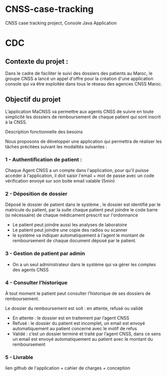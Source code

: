# CNSS-case-tracking
CNSS case tracking project, Console Java Application


# CDC

## Contexte du projet :

Dans le cadre de faciliter le suivi des dossiers des patients au Maroc, le groupe CNSS a lancé un appel d'offre pour la création d'une application console qui va être exploitée dans tous le réseau des agences CNSS Maroc.

## Objectif du projet

L’application MaCNSS va permettre aux agents CNSS de suivre en toute simplicité les dossiers de remboursement de chaque patient qui sont inscrit à la CNSS.

Description fonctionnelle des besoins

Nous proposons de développer une application qui permettra de réaliser les tâches précitées suivant les modalités suivantes :

### 1 - Authentification de patient :

Chaque Agent CNSS a un compte dans l'application, pour qu'il puisse accéder à l'application, il doit saisir l'email + mot de passe avec un code vérification envoyé sur son boite email valable (5min)

### 2 - **Déposition de dossier**

Déposé le dossier de patient dans le système , le dossier est identifié par le matricule du patient, par la suite chaque patient peut joindre le code barre (si nécessaire) de chaque médicament prescrit sur l'ordonnance

- Le patient peut joindre aussi les analyses de laboratoire
- Le patient peut joindre une copie des radios ou scanner
- le système va indiquer automatiquement à l'agent le montant de remboursement de chaque document déposé par le patient.

### 3 - **Gestion de patient par admin**

- On a un seul administrateur dans le système qui va gérer les comptes des agents CNSS

### 4 - Consulter l’historique

À tout moment le patient peut consulter l’historique de ses dossiers de remboursement.

Le dossier du remboursement est soit : en attente, refusé ou validé

- En attente : le dossier est en traitement par l’agent CNSS
- Refusé : le dossier du patient est incomplet, un email est envoyé automatiquement au patient concerné avec le motif de refus
- Validé : c’est un dossier terminé et traité par l’agent CNSS, dans ce sens un email est envoyé automatiquement au patient avec le montant du remboursement

### 5 - Livrable

lien github de l'application + cahier de charges + conception